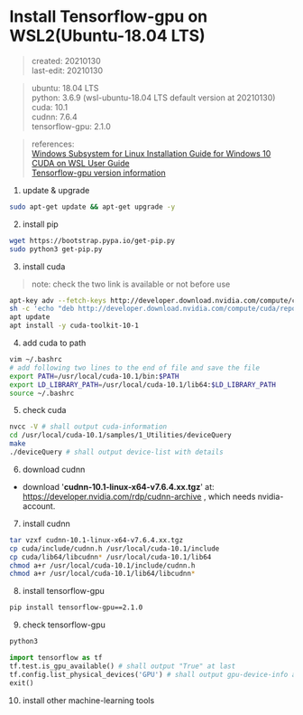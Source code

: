 # Install Tensorflow-gpu on WSL2(Ubuntu-18.04 LTS)
> created: 20210130  
> last-edit: 20210130  


> ubuntu: 18.04 LTS  
> python: 3.6.9 (wsl-ubuntu-18.04 LTS default version at 20210130)  
> cuda: 10.1  
> cudnn: 7.6.4  
> tensorflow-gpu: 2.1.0  


> references:  
> [Windows Subsystem for Linux Installation Guide for Windows 10](https://docs.microsoft.com/en-us/windows/wsl/install-win10)  
> [CUDA on WSL User Guide](https://docs.nvidia.com/cuda/wsl-user-guide/index.html)  
> [Tensorflow-gpu version information](https://www.tensorflow.org/install/source#gpu_support_3)  


1. update & upgrade
```bash 
sudo apt-get update && apt-get upgrade -y
```
2. install pip
```bash
wget https://bootstrap.pypa.io/get-pip.py
sudo python3 get-pip.py
```
3. install cuda
> note: check the two link is available or not before use
```bash
apt-key adv --fetch-keys http://developer.download.nvidia.com/compute/cuda/repos/ubuntu1804/x86_64/7fa2af80.pub
sh -c 'echo "deb http://developer.download.nvidia.com/compute/cuda/repos/ubuntu1804/x86_64 /" > /etc/apt/sources.list.d/cuda.list'
apt update
apt install -y cuda-toolkit-10-1
```
4. add cuda to path
```bash
vim ~/.bashrc
# add following two lines to the end of file and save the file
export PATH=/usr/local/cuda-10.1/bin:$PATH
export LD_LIBRARY_PATH=/usr/local/cuda-10.1/lib64:$LD_LIBRARY_PATH
source ~/.bashrc
```
5. check cuda
```bash
nvcc -V # shall output cuda-information
cd /usr/local/cuda-10.1/samples/1_Utilities/deviceQuery
make
./deviceQuery # shall output device-list with details
```
6. download cudnn
* download '**cudnn-10.1-linux-x64-v7.6.4.xx.tgz**' at: https://developer.nvidia.com/rdp/cudnn-archive , which needs nvidia-account.
7. install cudnn
```bash
tar vzxf cudnn-10.1-linux-x64-v7.6.4.xx.tgz
cp cuda/include/cudnn.h /usr/local/cuda-10.1/include
cp cuda/lib64/libcudnn* /usr/local/cuda-10.1/lib64
chmod a+r /usr/local/cuda-10.1/include/cudnn.h
chmod a+r /usr/local/cuda-10.1/lib64/libcudnn*
```
8. install tensorflow-gpu
```bash
pip install tensorflow-gpu==2.1.0
```
9. check tensorflow-gpu
```bash
python3
```
```python
import tensorflow as tf
tf.test.is_gpu_available() # shall output "True" at last
tf.config.list_physical_devices('GPU') # shall output gpu-device-info at first and device-list at last
exit()
```
10. install other machine-learning tools
